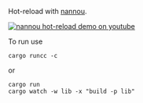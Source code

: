 Hot-reload with [nannou](https://nannou.cc/).

[![nannou hot-reload demo on youtube](https://robert.kra.hn/posts/hot-reloading-rust/nannou-youtube-thumb.png)](https://www.youtube.com/watch?v=hyyeLtJ7SQk)

To run use

```shell
cargo runcc -c
```

or

```shell
cargo run
cargo watch -w lib -x "build -p lib"
```
